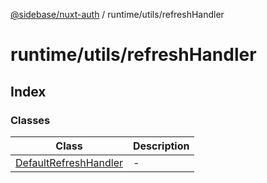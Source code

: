 [@sidebase/nuxt-auth](../../../index.md) / runtime/utils/refreshHandler

# runtime/utils/refreshHandler

## Index

### Classes

| Class | Description |
| ------ | ------ |
| [DefaultRefreshHandler](classes/DefaultRefreshHandler.md) | - |
